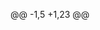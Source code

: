 @@ -1,5 +1,23 @@
<!--
Thank you for proposing a contribution to the ANTLR jetbrains plugin!

As of 1.18, we use the Linux Foundation's Developer
Certificate of Origin, DCO, version 1.1. See either
https://developercertificate.org/ or file 
contributors-cert-of-origin.txt in the main directory.

Each commit requires a "signature", which is simple as
using `-s` (not `-S`) to the git commit command: 

git commit -s -m 'This is my commit message'

Github's pull request process enforces the sig and gives
instructions on how to fix any commits that lack the sig.
See https://github.com/apps/dco for more info.

No signature is required in this file (unlike the
previous contributor's certificate of origin.)
-->


